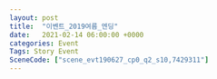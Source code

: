 ```yaml
---
layout: post
title:  "이벤트_2019여름_엔딩"
date:   2021-02-14 06:00:00 +0000
categories: Event
Tags: Story Event
SceneCode: ["scene_evt190627_cp0_q2_s10,7429311"]
---
```

